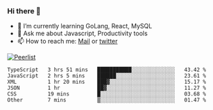 ### Hi there 👋

- 🌱 I’m currently learning GoLang, React, MySQL
- 💬 Ask me about Javascript, Productivity tools 
- 📫 How to reach me: [Mail](mailto:kvaishak47@gmail.com) or [twitter](https://twitter.com/kvaish4k)

[![Peerlist](https://peerlist-readme-badge.herokuapp.com/api/kvaishak)](https://peerlist.io/kvaishak)

<!--START_SECTION:waka-->

```text
TypeScript   3 hrs 51 mins   ███████████░░░░░░░░░░░░░░   43.42 %
JavaScript   2 hrs 5 mins    ██████░░░░░░░░░░░░░░░░░░░   23.61 %
XML          1 hr 20 mins    ███▓░░░░░░░░░░░░░░░░░░░░░   15.17 %
JSON         1 hr            ██▓░░░░░░░░░░░░░░░░░░░░░░   11.27 %
CSS          19 mins         █░░░░░░░░░░░░░░░░░░░░░░░░   03.68 %
Other        7 mins          ▒░░░░░░░░░░░░░░░░░░░░░░░░   01.47 %
```

<!--END_SECTION:waka-->

